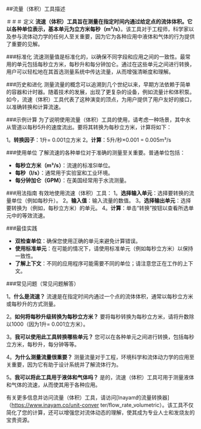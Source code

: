 ##流量（体积）工具描述

＃＃＃ 定义
**流速（体积）**工具旨在测量在指定时间内通过给定点的流体体积。它以各种单位表示，基本单元为**立方米每秒（m³/s）**。该工具对于工程师，科学家以及参与流体动力学的任何人至关重要，因为它为各种应用中液体和气体的行为提供了重要的见解。

###标准化
流速测量值是标准化的，以确保不同字段和应用之间的一致性。最常用的单元包括每秒立方米，每秒升和每分钟加仑。通过在这些单元之间进行转换，用户可以轻松地在其首选测量系统中传达流量，从而增强清晰度和理解。

###历史和进化
测量流量的概念可以追溯到几个世纪以来，早期方法依赖于简单的容器和计时器。随着技术的发展，出现了更复杂的设备，例如流量计和体积泵。如今，流速（体积）工具代表了这种演变的顶点，为用户提供了用户友好的接口，以准确转换和计算流速。

###示例计算
为了说明使用流量（体积）工具的使用，请考虑一种场景，其中水从管道以每秒5升的速度流出。要将其转换为每秒立方米，计算将如下：

1。**转换因子**：1升= 0.001立方米
2。**计算**：5升/秒×0.001 = 0.005m³/s

###使用单位
了解流速的各种单位对于准确的测量至关重要。普通单位包括：
-  **每秒立方米（m³/s）**：流速的标准SI单位。
-  **每秒（l/s）**：通常用于实验室和工业环境。
-  **每分钟加仑（GPM）**：在美国经常用于水流测量。

###用法指南
有效地使用流速（体积）工具：
1。**选择输入单元**：选择要转换的流量单位（例如每秒升）。
2。**输入值**：输入流量的数值。
3。**选择输出单元**：选择要转换为（例如，每秒立方米）的单元。
4。**计算**：单击“转换”按钮以查看所选单元中的等效流速。

###最佳实践
-  **双检查单位**：确保您使用正确的单元来避免计算错误。
-  **使用标准单元**：在可能的情况下，请使用标准单元（例如每秒立方米）以保持一致性。
-  **了解上下文**：不同的应用程序可能需要不同的单位；请注意您正在工作的上下文。

###常见问题（常见问题解答）

1。**什么是流速？**
流速是在指定时间内通过一个点的流体体积，通常以每秒立方米或每秒升的方式测量。

2。**如何将每秒升级转换为每秒立方米？**
要将每秒转换为每秒立方米，请将升数除以1000（因为1升= 0.001立方米）。

3。**我可以使用此工具转换哪些单元？**
您可以在各种单元之间进行转换，包括每秒立方米，每秒升，每分钟等等。

4。**为什么测量流量很重要？**
测量流量对于工程，环境科学和流体动力学的应用至关重要，因为它有助于设计系统并了解流体行为。

5。**我可以将此工具用于液体和气体吗？**
是的，流速（体积）工具可用于测量液体和气体的流速，从而使其用于各种应用。

有关更多信息并访问流量（体积）工具，请访问[Inayam的流量转换器]（https://www.inayam.co/unit-conver ter/flow_rate_volumetric）。该工具不仅简化了您的计算，还可以增强您对流体动态的理解，使其成为专业人士和发烧友的宝贵资源。